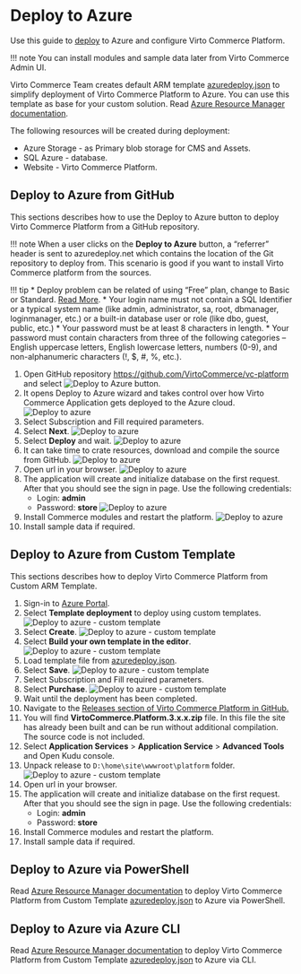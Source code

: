 # Deploy to Azure
Use this guide to <a class="crosslink" href="https://virtocommerce.com/ecommerce-hosting" target="_blank">deploy</a> to Azure and configure Virto Commerce Platform.

!!! note
    You can install modules and sample data later from Virto Commerce Admin UI.

Virto Commerce Team creates default ARM template [azuredeploy.json](https://github.com/VirtoCommerce/vc-platform/blob/master/azuredeploy.json) to simplify deployment of Virto Commerce Platform to Azure.
You can use this template as base for your custom solution.
Read [Azure Resource Manager documentation](https://docs.microsoft.com/en-us/azure/azure-resource-manager/).

The following resources will be created during deployment:
 
* Azure Storage - as Primary blob storage for CMS and Assets.
* SQL Azure - database.
* Website - Virto Commerce Platform.


## Deploy to Azure from GitHub
This sections describes how to use the Deploy to Azure button to deploy Virto Commerce Platform from a GitHub repository.

!!! note
    When a user clicks on the **Deploy to Azure** button, a “referrer” header is sent to azuredeploy.net which contains the location of the Git repository to deploy from.
    This scenario is good if you want to install Virto Commerce platform from the sources.

!!! tip
    * Deploy problem can be related of using “Free” plan, change to Basic or Standard. [Read More](https://www.virtocommerce.org/t/deploy-virto-commerce-to-azure-and-getting-a-deployment-failure/72).
    * Your login name must not contain a SQL Identifier or a typical system name (like admin, administrator, sa, root, dbmanager, loginmanager, etc.) or a built-in database user or role (like dbo, guest, public, etc.)
    * Your password must be at least 8 characters in length.
    * Your password must contain characters from three of the following categories – English uppercase letters, English lowercase letters, numbers (0-9), and non-alphanumeric characters (!, $, #, %, etc.).

1. Open GitHub repository https://github.com/VirtoCommerce/vc-platform and select ![Deploy to Azure](https://aka.ms/deploytoazurebutton) button.
1. It opens Deploy to Azure wizard and takes control over how Virto Commerce Application gets deployed to the Azure cloud.
   ![Deploy to azure](../media/deploy-to-azure-wizard.png)
1. Select Subscription and Fill required parameters.  
1. Select **Next**. 
    ![Deploy to azure](../media/deploy-to-azure-wizard.png)
1. Select **Deploy** and wait. 
    ![Deploy to azure](../media/deploy-to-azure-wizard-step2.png)
1. It can take time to crate resources, download and compile the source from GitHub.
    ![Deploy to azure](../media/deploy-to-azure-wizard-step3-progress.png)
1. Open url in your browser. 
    ![Deploy to azure](../media/deploy-to-azure-wizard-finish.png)
1. The application will create and initialize database on the first request. After that you should see the sign in page. Use the following credentials:
    * Login: **admin**
    * Password: **store**
    ![Deploy to azure](../media/deploy-to-azure-vc-login.png)
1. Install Commerce modules and restart the platform.
    ![Deploy to azure](../media/deploy-to-azure-vc-restart.png)
1. Install sample data if required. 


## Deploy to Azure from Custom Template

This sections describes how to deploy Virto Commerce Platform from Custom ARM Template.

1. Sign-in to [Azure Portal](https://portal.azure.com/).
1. Select **Template deployment** to deploy using custom templates.
   ![Deploy to azure - custom template](../media/deploy-to-azure-find-customtemplate.png)
1. Select **Create**.
   ![Deploy to azure - custom template](../media/deploy-to-azure-customtemplate.png)
1. Select **Build your own template in the editor**.
   ![Deploy to azure - custom template](../media/deploy-to-azure-customtemplate-owntemplate.png)
1. Load template file from [azuredeploy.json](zuredeploy.json).
1. Select **Save**.
    ![Deploy to azure - custom template](../media/deploy-to-azure-custom-wizard.png)
1. Select Subscription and Fill required parameters.  
1. Select **Purchase**. 
    ![Deploy to azure - custom template](../media/deploy-to-azure-customtemplate-purchase.png)
1. Wait until the deployment has been completed.
1. Navigate to the <a href="https://github.com/VirtoCommerce/vc-platform/releases">Releases section of Virto Commerce Platform in GitHub.</a>
1. You will find **VirtoCommerce.Platform.3.x.x.zip** file. In this file the site has already been built and can be run without additional compilation. The source code is not included. 
1. Select **Application Services** > **Application Service** > **Advanced Tools** and Open Kudu console. 
1. Unpack release to `D:\home\site\wwwroot\platform` folder.  
    ![Deploy to azure - custom template](../media/deploy-to-azure-customtemplate-uploadplatform.png)
1. Open url in your browser. 
1. The application will create and initialize database on the first request. After that you should see the sign in page. Use the following credentials:
    * Login: **admin**
    * Password: **store**
1. Install Commerce modules and restart the platform.
1. Install sample data if required. 

## Deploy to Azure via PowerShell
Read [Azure Resource Manager documentation](https://docs.microsoft.com/en-us/azure/azure-resource-manager/templates/deploy-powershell) to
deploy Virto Commerce Platform from Custom Template [azuredeploy.json](https://github.com/VirtoCommerce/vc-platform/blob/master/azuredeploy.json) to Azure via PowerShell.

## Deploy to Azure via Azure CLI
Read  [Azure Resource Manager documentation](https://docs.microsoft.com/en-us/azure/azure-resource-manager/templates/deploy-cli) to
deploy Virto Commerce Platform from Custom Template [azuredeploy.json](https://github.com/VirtoCommerce/vc-platform/blob/master/azuredeploy.json)  to Azure via CLI.

